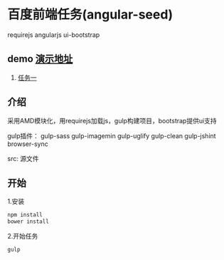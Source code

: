 # 百度前端任务(angular-seed)
requirejs angularjs ui-bootstrap

## demo [演示地址](http://115.28.169.229)
1. [任务一](https://github.com/looading/baidu_task/blob/master/www/task_1.html)

## 介绍
采用AMD模块化，用requirejs加载js，gulp构建项目，bootstrap提供ui支持

gulp插件：
	gulp-sass
	gulp-imagemin
	gulp-uglify
	gulp-clean
	gulp-jshint
	browser-sync

src: 源文件

## 开始
1.安装
```bash
npm install
bower install
```
2.开始任务
```bash
gulp
```

